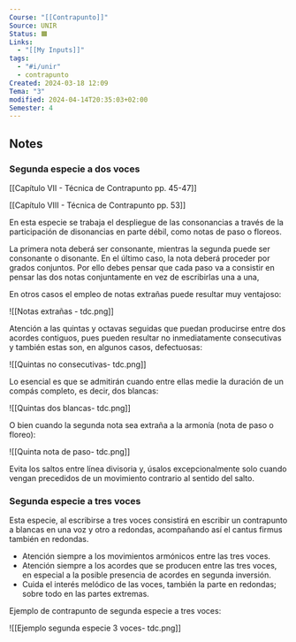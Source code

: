 ```yaml
---
Course: "[[Contrapunto]]"
Source: UNIR
Status: 🟧
Links:
  - "[[My Inputs]]"
tags:
  - "#i/unir"
  - contrapunto
Created: 2024-03-18 12:09
Tema: "3"
modified: 2024-04-14T20:35:03+02:00
Semester: 4
---
```


## Notes

### Segunda especie a dos voces

[[Capítulo VII - Técnica de Contrapunto pp. 45-47]]

[[Capítulo VIII - Técnica de Contrapunto pp. 53]]

En esta especie se trabaja el despliegue de las consonancias a través de la participación de disonancias en parte débil, como notas de paso o floreos.

La primera nota deberá ser consonante, mientras la segunda puede ser consonante o disonante. En el último caso, la nota deberá proceder por grados conjuntos.
Por ello debes pensar que cada paso va a consistir en pensar las dos notas conjuntamente en vez de escribirlas una a una,

En otros casos el empleo de notas extrañas puede resultar muy ventajoso:

![[Notas extrañas - tdc.png]]

Atención a las quintas y octavas seguidas que puedan producirse entre dos acordes contiguos, pues pueden resultar no inmediatamente consecutivas y también estas son, en algunos casos, defectuosas:

![[Quintas no consecutivas- tdc.png]]

Lo esencial es que se admitirán cuando entre ellas medie la duración de un  compás completo, es decir, dos blancas:

![[Quintas dos blancas- tdc.png]]

O bien cuando la segunda nota sea extraña a la armonía (nota de paso o floreo):

![[Quinta nota de paso- tdc.png]]

Evita los saltos entre línea divisoria y, úsalos excepcionalmente solo cuando vengan precedidos de un movimiento contrario al sentido del salto.

### Segunda especie a tres voces

Esta especie, al escribirse a tres voces consistirá en escribir un contrapunto a blancas en una voz y otro a redondas, acompañando así el cantus firmus también en redondas.

- Atención siempre a los movimientos armónicos entre las tres voces.
- Atención siempre a los acordes que se producen entre las tres voces, en especial a la posible presencia de acordes en segunda inversión.
- Cuida el interés melódico de las voces, también la parte en redondas; sobre todo en las partes extremas.

Ejemplo de contrapunto de segunda especie a tres voces:

![[Ejemplo segunda especie 3 voces- tdc.png]]




